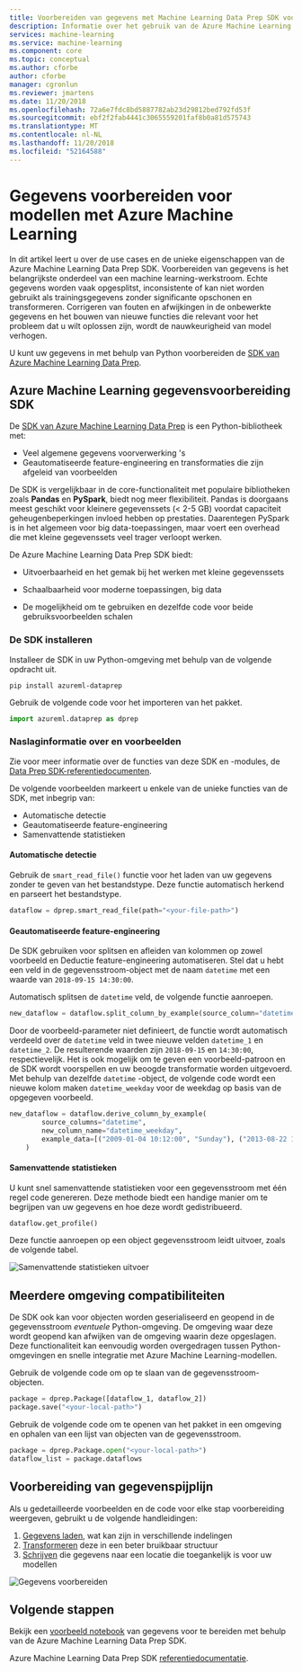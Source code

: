 ```yaml
---
title: Voorbereiden van gegevens met Machine Learning Data Prep SDK voor Python - Azure
description: Informatie over het gebruik van de Azure Machine Learning Data Prep SDK voor Python laden van gegevens van verschillende indelingen en die gegevens schrijven naar een locatie voor uw modellen voor toegang tot deze beter bruikbaar transformeren.
services: machine-learning
ms.service: machine-learning
ms.component: core
ms.topic: conceptual
ms.author: cforbe
author: cforbe
manager: cgronlun
ms.reviewer: jmartens
ms.date: 11/20/2018
ms.openlocfilehash: 72a6e7fdc8bd5887782ab23d29812bed792fd53f
ms.sourcegitcommit: ebf2f2fab4441c3065559201faf8b0a81d575743
ms.translationtype: MT
ms.contentlocale: nl-NL
ms.lasthandoff: 11/20/2018
ms.locfileid: "52164588"
---
```

# <a name="prepare-data-for-modeling-with-azure-machine-learning"></a>Gegevens voorbereiden voor modellen met Azure Machine Learning
 
In dit artikel leert u over de use cases en de unieke eigenschappen van de Azure Machine Learning Data Prep SDK. Voorbereiden van gegevens is het belangrijkste onderdeel van een machine learning-werkstroom. Echte gegevens worden vaak opgesplitst, inconsistente of kan niet worden gebruikt als trainingsgegevens zonder significante opschonen en transformeren. Corrigeren van fouten en afwijkingen in de onbewerkte gegevens en het bouwen van nieuwe functies die relevant voor het probleem dat u wilt oplossen zijn, wordt de nauwkeurigheid van model verhogen.

U kunt uw gegevens in met behulp van Python voorbereiden de [SDK van Azure Machine Learning Data Prep](https://docs.microsoft.com/python/api/overview/azure/dataprep?view=azure-dataprep-py).

## <a name="azure-machine-learning-data-prep-sdk"></a>Azure Machine Learning gegevensvoorbereiding SDK

De [SDK van Azure Machine Learning Data Prep](https://aka.ms/data-prep-sdk) is een Python-bibliotheek met:
+ Veel algemene gegevens voorverwerking 's
+ Geautomatiseerde feature-engineering en transformaties die zijn afgeleid van voorbeelden

De SDK is vergelijkbaar in de core-functionaliteit met populaire bibliotheken zoals **Pandas** en **PySpark**, biedt nog meer flexibiliteit. Pandas is doorgaans meest geschikt voor kleinere gegevenssets (< 2-5 GB) voordat capaciteit geheugenbeperkingen invloed hebben op prestaties. Daarentegen PySpark is in het algemeen voor big data-toepassingen, maar voert een overhead die met kleine gegevenssets veel trager verloopt werken.

De Azure Machine Learning Data Prep SDK biedt:
- Uitvoerbaarheid en het gemak bij het werken met kleine gegevenssets

- Schaalbaarheid voor moderne toepassingen, big data

- De mogelijkheid om te gebruiken en dezelfde code voor beide gebruiksvoorbeelden schalen

### <a name="install-the-sdk"></a>De SDK installeren

Installeer de SDK in uw Python-omgeving met behulp van de volgende opdracht uit.

```shell
pip install azureml-dataprep
```

Gebruik de volgende code voor het importeren van het pakket.

```python
import azureml.dataprep as dprep
```

### <a name="examples-and-reference"></a>Naslaginformatie over en voorbeelden

Zie voor meer informatie over de functies van deze SDK en -modules, de [Data Prep SDK-referentiedocumenten](https://aka.ms/data-prep-sdk).

De volgende voorbeelden markeert u enkele van de unieke functies van de SDK, met inbegrip van:
+ Automatische detectie
+ Geautomatiseerde feature-engineering
+ Samenvattende statistieken

#### <a name="automatic-file-type-detection"></a>Automatische detectie

Gebruik de `smart_read_file()` functie voor het laden van uw gegevens zonder te geven van het bestandstype. Deze functie automatisch herkend en parseert het bestandstype.

```python
dataflow = dprep.smart_read_file(path="<your-file-path>")
```

#### <a name="automated-feature-engineering"></a>Geautomatiseerde feature-engineering

De SDK gebruiken voor splitsen en afleiden van kolommen op zowel voorbeeld en Deductie feature-engineering automatiseren. Stel dat u hebt een veld in de gegevensstroom-object met de naam `datetime` met een waarde van `2018-09-15 14:30:00`.

Automatisch splitsen de `datetime` veld, de volgende functie aanroepen.

```python
new_dataflow = dataflow.split_column_by_example(source_column="datetime")
```

Door de voorbeeld-parameter niet definieert, de functie wordt automatisch verdeeld over de `datetime` veld in twee nieuwe velden `datetime_1` en `datetime_2`. De resulterende waarden zijn `2018-09-15` en `14:30:00`, respectievelijk. Het is ook mogelijk om te geven een voorbeeld-patroon en de SDK wordt voorspellen en uw beoogde transformatie worden uitgevoerd. Met behulp van dezelfde `datetime` -object, de volgende code wordt een nieuwe kolom maken `datetime_weekday` voor de weekdag op basis van de opgegeven voorbeeld.

```python
new_dataflow = dataflow.derive_column_by_example(
        source_columns="datetime", 
        new_column_name="datetime_weekday", 
        example_data=[("2009-01-04 10:12:00", "Sunday"), ("2013-08-22 17:00:00", "Thursday")]
    )
```

#### <a name="summary-statistics"></a>Samenvattende statistieken

U kunt snel samenvattende statistieken voor een gegevensstroom met één regel code genereren. Deze methode biedt een handige manier om te begrijpen van uw gegevens en hoe deze wordt gedistribueerd.

```python
dataflow.get_profile()
```

Deze functie aanroepen op een object gegevensstroom leidt uitvoer, zoals de volgende tabel.

![Samenvattende statistieken uitvoer](./media/concept-data-preparation/output-example.png)

## <a name="multiple-environment-compatibilities"></a>Meerdere omgeving compatibiliteiten

De SDK ook kan voor objecten worden geserialiseerd en geopend in de gegevensstroom *eventuele* Python-omgeving. De omgeving waar deze wordt geopend kan afwijken van de omgeving waarin deze opgeslagen. Deze functionaliteit kan eenvoudig worden overgedragen tussen Python-omgevingen en snelle integratie met Azure Machine Learning-modellen.

Gebruik de volgende code om op te slaan van de gegevensstroom-objecten.

```python
package = dprep.Package([dataflow_1, dataflow_2])
package.save("<your-local-path>")
```

Gebruik de volgende code om te openen van het pakket in een omgeving en ophalen van een lijst van objecten van de gegevensstroom.

```python
package = dprep.Package.open("<your-local-path>")
dataflow_list = package.dataflows
```

## <a name="data-preparation-pipeline"></a>Voorbereiding van gegevenspijplijn

Als u gedetailleerde voorbeelden en de code voor elke stap voorbereiding weergeven, gebruikt u de volgende handleidingen:

1. [Gegevens laden](how-to-load-data.md), wat kan zijn in verschillende indelingen
2. [Transformeren](how-to-transform-data.md) deze in een beter bruikbaar structuur
3. [Schrijven](how-to-write-data.md) die gegevens naar een locatie die toegankelijk is voor uw modellen

![Gegevens voorbereiden](./media/concept-data-preparation/data-prep-process.png)

## <a name="next-steps"></a>Volgende stappen
Bekijk een [voorbeeld notebook](https://github.com/Microsoft/AMLDataPrepDocs/tree/master/tutorials/getting-started/getting-started.ipynb) van gegevens voor te bereiden met behulp van de Azure Machine Learning Data Prep SDK.

Azure Machine Learning Data Prep SDK [referentiedocumentatie](https://docs.microsoft.com/python/api/overview/azure/dataprep/intro?view=azure-dataprep-py).

